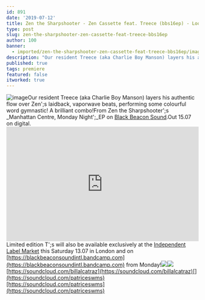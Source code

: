 ```yaml
---
id: 891
date: '2019-07-12'
title: Zen the Sharpshooter - Zen Cassette feat. Treece (bbs16ep) - Loose Lips
type: post
slug: zen-the-sharpshooter-zen-cassette-feat-treece-bbs16ep
author: 100
banner:
  - imported/zen-the-sharpshooter-zen-cassette-feat-treece-bbs16ep/image891.jpeg
description: "Our resident Treece (aka Charlie Boy Manson) layers his authentic flow over Zen's laidback, vaporwave beats, performing some colourful word gymnastic! A brilliant combo! From Zen the Sharpshooter's Manhattan Centre, Monday Night\_EP on Black Beacon Sound. Out 15.07 on digital. Limited edition T's will also be available exclusively at the Independent Label Market this Saturday [...]Read More..."
published: true
tags: premiere
featured: false
itworked: true
---
```

![image](../imported/zen-the-sharpshooter-zen-cassette-feat-treece-bbs16ep/image891.jpeg)Our resident Treece (aka Charlie Boy Manson) layers his authentic flow over Zen';s laidback, vaporwave beats, performing some colourful word gymnastic! A brilliant combo!From Zen the Sharpshooter';s _Manhattan Centre, Monday Night';_EP on [Black Beacon Sound](https://blackbeaconsoundintl.bandcamp.com/).Out 15.07 on digital.<iframe width='100%' height='300' scrolling='no' frameborder='no' allow='autoplay' src='https://w.soundcloud.com/player/?url=https%3A//api.soundcloud.com/tracks/650211560&color=%23ff5500&auto_play=false&hide_related=false&show_comments=true&show_user=true&show_reposts=false&show_teaser=true'></iframe>Limited edition T';s will also be available exclusively at the [Independent Label Market](https://www.facebook.com/events/336923570298561/) this Saturday 13.07 in London and on [](https://blackbeaconsoundintl.bandcamp.com)[https://blackbeaconsoundintl.bandcamp.com](https://blackbeaconsoundintl.bandcamp.com) from Monday!![](/wp-content/uploads/live/img/wysiwyg/5d28c8802362d.jpg)![](/wp-content/uploads/live/img/wysiwyg/5d28c867ae759.jpg)[](https://soundcloud.com/billalcatraz)[https://soundcloud.com/billalcatraz](https://soundcloud.com/billalcatraz)[](https://soundcloud.com/patriceswms)[https://soundcloud.com/patriceswms](https://soundcloud.com/patriceswms)
